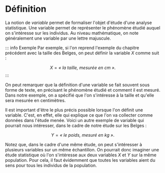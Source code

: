 # Définition

La notion de *variable* permet de formaliser l'objet d'étude d'une analyse statistique. Une variable permet de représenter le phénomène étudié auquel on s'intéresse sur les individus. Au niveau mathématique, on note généralement une variable par une lettre majuscule.

::: info Exemple
Par exemple, si l'on reprend l'exemple du chapitre précédent avec la taille des Belges, on peut définir la variable $X$ comme suit :

$$X = \textit{« la taille, mesur\'ee en cm »}.$$
:::

On peut remarquer que la définition d'une variable se fait souvent sous forme de texte, en précisant le phénomène étudié et comment il est mesuré. Dans notre exemple, on a spécifié que l'on s'intéresse à la taille et qu'elle sera mesurée en centimètres.

Il est important d'être le plus précis possible lorsque l'on définit une variable. C'est, en effet, elle qui explique ce que l'on va collecter comme données dans l'étude menée. Voici un autre exemple de variable qui pourrait nous intéresser, dans le cadre de notre étude sur les Belges :

$$Y = \textit{« le poids, mesur\'e en kg »}.$$

Notez que, dans le cadre d'une même étude, on peut s'intéresser à plusieurs variables sur un même échantillon. On pourrait donc imaginer une étude statistique où l'on s'intéresse aux deux variables $X$ et $Y$ sur la même population. Pour cela, il faut évidemment que toutes les variables aient du sens pour tous les individus de la population.

